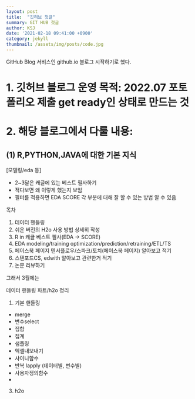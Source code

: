 ```yaml
---
layout: post
title:  "깃허브 첫글"
summary: GIT HUB 첫글
author: KSJ
date: '2021-02-18 09:41:00 +0900'
category: jekyll
thumbnail: /assets/img/posts/code.jpg
---
```

GitHub Blog 서비스인 github.io 블로그 시작하기로 했다.

# 1. 깃허브 블로그 운영 목적: 2022.07 포토폴리오 제출 get ready인 상태로 만드는 것
# 2. 해당 블로그에서 다룰 내용:
## (1)  R,PYTHON,JAVA에 대한 기본 지식

[모델링/eda 등]

- 2~3달은 캐글에 있는 베스트 필사하기
- 적다보면 왜 이렇게 했는지 보임
- 필터를 적용하면 EDA SCORE 각 부분에 대해 잘 할 수 있는 방법 알 수 있음

목차

1. 데이터 핸들링
2. 쉬운 버전의 H2o 사용 방법 상세히 작성
3. R in 캐글 베스트 필사(EDA → SCORE)
4. EDA modeling/training optimization/prediction/retraining/ETL/TS
5. 페이스북 페이지 텐서플로우/스파크/토치(페이스북 페이지) 알아보고 적기
6. 스탠포드CS, edwith 알아보고 관련한거 적기
7. 논문 리뷰하기

그래서 3월에는

데이터 핸들링 파트/h2o 정리

1) 기본 핸들링

- merge
- 변수select
- 집합
- 집계
- 샘플링
- 엑셀내보내기
- 샤이니함수
- 반복 lapply (데이터별, 변수별)
- 사용자정의함수
- 

3) h2o
